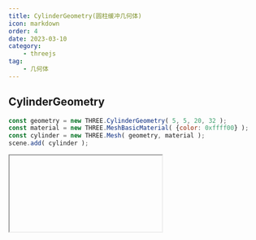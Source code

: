 ```yaml
---
title: CylinderGeometry(圆柱缓冲几何体)
icon: markdown
order: 4
date: 2023-03-10
category:
    - threejs
tag:
    - 几何体
---
```


## CylinderGeometry

```js
const geometry = new THREE.CylinderGeometry( 5, 5, 20, 32 );
const material = new THREE.MeshBasicMaterial( {color: 0xffff00} );
const cylinder = new THREE.Mesh( geometry, material );
scene.add( cylinder );
```

<IFrame url="https://luotainxu-demo.netlify.app/#/threejs/cylinderGeometry"/>

## 构造器

### radiusTop : Float

圆柱的顶部半径，默认值是1

### radiusBottom : Float

圆柱的底部半径，默认值是1

### height : Float

圆柱的高度，默认值是1

### radialSegments : Integer

圆柱侧面周围的分段数，默认为32

### heightSegments : Integer

圆柱侧面沿着其高度的分段数，默认值为1

### openEnded : Boolean

一个Boolean值，指明该圆锥的底面是开放的还是封顶的。默认值为false，即其底面默认是封顶的

### thetaStart : Float

第一个分段的起始角度，默认为0

### thetaLength : Float

圆柱底面圆扇区的中心角，通常被称为“θ”（西塔）。默认值是2*Pi，这使其成为一个完整的圆柱

## 属性

共有属性请参见其基类[BufferGeometry](/threejs/几何体/BufferGeometry.md)

### .parameters : Object

一个包含着构造函数中每个参数的对象。在对象实例化之后，对该属性的任何修改都不会改变这个几何体。

## 方法

共有方法请参见其基类[BufferGeometry](/threejs/几何体/BufferGeometry.md)。
